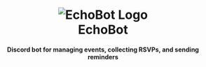 <h1 align="center">
<img src="https://github.com/dxuciv/EchoBot/blob/main/imgs/echobot.png" alt="EchoBot Logo">
<br>
EchoBot
<br>
</h1>
<h4 align="center">Discord bot for managing events, collecting RSVPs, and sending reminders</h4>
